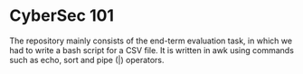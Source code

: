 # CyberSec 101

The repository mainly consists of the end-term evaluation task, in which we had to write a bash script for a CSV file. It is written in awk using commands such as echo, sort and pipe (|) operators.

